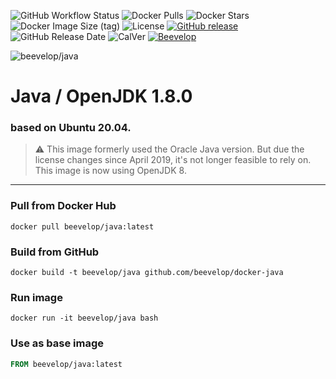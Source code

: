 ![GitHub Workflow Status](https://img.shields.io/github/workflow/status/beevelop/docker-java/Docker%20Image?style=for-the-badge)
![Docker Pulls](https://img.shields.io/docker/pulls/beevelop/java.svg?style=for-the-badge)
![Docker Stars](https://img.shields.io/docker/stars/beevelop/java?style=for-the-badge)
![Docker Image Size (tag)](https://img.shields.io/docker/image-size/beevelop/java/latest?style=for-the-badge)
![License](https://img.shields.io/github/license/beevelop/docker-java?style=for-the-badge)
[![GitHub release](https://img.shields.io/github/release/beevelop/docker-java.svg?style=for-the-badge)](https://github.com/beevelop/docker-java/releases)
![GitHub Release Date](https://img.shields.io/github/release-date/beevelop/docker-java?style=for-the-badge)
![CalVer](https://img.shields.io/badge/CalVer-YYYY.MM.MICRO-22bfda.svg?style=for-the-badge)
[![Beevelop](https://img.shields.io/badge/-%20Made%20with%20%F0%9F%8D%AF%20by%20%F0%9F%90%9Dvelop-blue.svg?style=for-the-badge)](https://beevelop.com)

![beevelop/java](/icon.png?raw=true)

# Java / OpenJDK 1.8.0

### based on Ubuntu 20.04.

> ⚠ This image formerly used the Oracle Java version. But due the license changes since April 2019, it's not longer feasible to rely on. This image is now using OpenJDK 8.

---

### Pull from Docker Hub

```
docker pull beevelop/java:latest
```

### Build from GitHub

```
docker build -t beevelop/java github.com/beevelop/docker-java
```

### Run image

```
docker run -it beevelop/java bash
```

### Use as base image

```Dockerfile
FROM beevelop/java:latest
```
